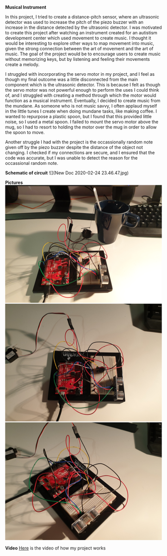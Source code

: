 **Musical Instrument**

In this project, I tried to create a distance-pitch sensor, where an ultrasonic detector was used to increase the pitch of the piezo buzzer with an increase in the distance detected by the ultrasonic detector. I was motivated to create this project after watching an instrument created for an autistism development center which used movement to create music. I thought it would be interesting to explore other ways to map movement into music, given the strong connection between the art of movement and the art of music. The goal of the project would be to encourage users to create music without memorizing keys, but by listening and feeling their movements create a melody.

I struggled with incorporating the servo motor in my project, and I feel as though my final outcome was a little disconnected from the main component which is the ultrasonic detector. This is because I felt as though the servo motor was not powerful enough to perform the uses I could think of, and I struggled with creating a method through which the motor would function as a musical instrument. Eventually, I decided to create music from the mundane. As someone who is not music savvy, I often applaud myself in the little tunes I create when doing mundane tasks, like making coffee. I wanted to repurpose a plastic spoon, but I found that this provided little noise, so I used a metal spoon. I failed to mount the servo motor above the mug, so I had to resort to holding the motor over the mug in order to allow the spoon to move. 

Another struggle I had with the project is the occassionally random note given off by the piezo buzzer despite the distance of the object not changing. I checked if my connections are secure, and I ensured that the code was accurate, but I was unable to detect the reason for the occassional random note. 

**Schematic of circuit**
![](New Doc 2020-02-24 23.46.47.jpg)

**Pictures**
![](20200224_232256.jpg)
![](20200224_232209.jpg)
![](20200224_232220.jpg)

**Video**
[Here](https://vimeo.com/393508377) is the video of how my project works
